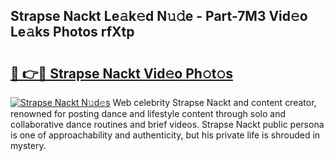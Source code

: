 ## Strapse Nackt Le𝚊k𝚎d N𝚞𝚍e - Part-7M3 Vid𝚎o Le𝚊ks Photos rfXtp

# <h2><a href="http://fb36qq.evod.top/?m=Strapse+Nackt">🔗 👉🔴 Strapse Nackt Vid𝚎o Ph𝚘t𝚘s</a></h2>

[![Strapse Nackt N𝚞d𝚎s](https://i.imgur.com/8V9OHl7.gif)](http://fb36qq.evod.top/?m=Strapse+Nackt)
Web celebrity Strapse Nackt and content creator, renowned for posting dance and lifestyle content through solo and collaborative dance routines and brief videos. Strapse Nackt public persona is one of approachability and authenticity, but his private life is shrouded in mystery. 
